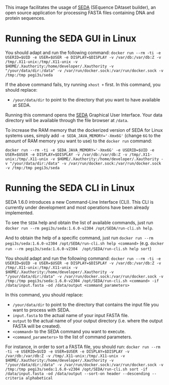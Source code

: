 This image facilitates the usage of [SEDA](https://www.sing-group.org/seda/) (SEquence DAtaset builder), an open source application for processing FASTA files containing DNA and protein sequences.

# Running the SEDA GUI in Linux

You should adapt and run the following command: `docker run --rm -ti -e USERID=$UID -e USER=$USER -e DISPLAY=$DISPLAY -v /var/db:/var/db:Z -v /tmp/.X11-unix:/tmp/.X11-unix -v $HOME/.Xauthority:/home/developer/.Xauthority -v "/your/data/dir:/data" -v /var/run/docker.sock:/var/run/docker.sock -v /tmp:/tmp pegi3s/seda`

If the above command fails, try running `xhost +` first. In this command, you should replace:
- `/your/data/dir` to point to the directory that you want to have available at SEDA.

Running this command opens the [SEDA](http://sing-group.org/seda/) Graphical User Interface. Your data directory will be available through the file browser at `/data`.

To increase the RAM memory that the dockerized version of SEDA for Linux systems uses, simply add `-e SEDA_JAVA_MEMORY='-Xmx6G'` (change `6G` to the amount of RAM memory you want to use) to the `docker run` command:

`docker run --rm -ti -e SEDA_JAVA_MEMORY='-Xmx6G' -e USERID=$UID -e USER=$USER -e DISPLAY=$DISPLAY -v /var/db:/var/db:Z -v /tmp/.X11-unix:/tmp/.X11-unix -v $HOME/.Xauthority:/home/developer/.Xauthority -v "/your/data/dir:/data" -v /var/run/docker.sock:/var/run/docker.sock -v /tmp:/tmp pegi3s/seda`

# Running the SEDA CLI in Linux

SEDA 1.6.0 introduces a new Command-Line Interface (CLI). This CLI is currently under development and most operations have been already implemented. 

To see the `SEDA` help and obtain the list of available commands, just run `docker run --rm pegi3s/seda:1.6.0-v2304 /opt/SEDA/run-cli.sh help`. 

And to obtain the help of a specific command, just run  `docker run --rm pegi3s/seda:1.6.0-v2304 /opt/SEDA/run-cli.sh help <command>` (e.g.  `docker run --rm pegi3s/seda:1.6.0-v2304  /opt/SEDA/run-cli.sh help sort`)

You should adapt and run the following command: `docker run --rm -ti -e USERID=$UID -e USER=$USER -e DISPLAY=$DISPLAY -v /var/db:/var/db:Z -v /tmp/.X11-unix:/tmp/.X11-unix -v $HOME/.Xauthority:/home/developer/.Xauthority -v "/your/data/dir:/data" -v /var/run/docker.sock:/var/run/docker.sock -v /tmp:/tmp pegi3s/seda:1.6.0-v2304 /opt/SEDA/run-cli.sh <command> -if /data/input.fasta -od /data/output <command_parameters>`

In this command, you should replace:
- `/your/data/dir` to point to the directory that contains the input file you want to process with SEDA.
- `input.fasta` to the actual name of your input FASTA file.
- `output` to the actual name of your output directory (i.e. where the output FASTA will be created).
- `<command>` to the SEDA command you want to execute.
- `<command_parameters>` to the list of command parameters.

For instance, in order to sort a FASTA file, you should run: `docker run --rm -ti -e USERID=$UID -e USER=$USER -e DISPLAY=$DISPLAY -v /var/db:/var/db:Z -v /tmp/.X11-unix:/tmp/.X11-unix -v $HOME/.Xauthority:/home/developer/.Xauthority -v "/your/data/dir:/data" -v /var/run/docker.sock:/var/run/docker.sock -v /tmp:/tmp pegi3s/seda:1.6.0-v2304 /opt/SEDA/run-cli.sh sort -if /data/input.fasta -od /data/output --sort-on header --descending --criteria alphabetical`

